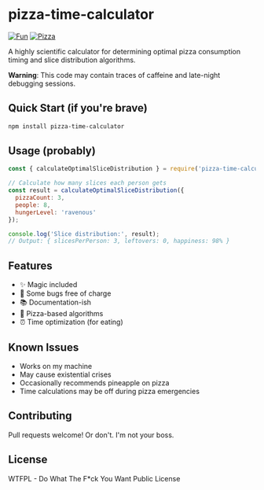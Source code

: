 # pizza-time-calculator

[![Fun](https://img.shields.io/badge/mood-awesome-pink.svg)]()
[![Pizza](https://img.shields.io/badge/pizza-approved-success.svg)]()

A highly scientific calculator for determining optimal pizza consumption timing and slice distribution algorithms.

**Warning**: This code may contain traces of caffeine and late-night debugging sessions.

## Quick Start (if you're brave)

```bash
npm install pizza-time-calculator
```

## Usage (probably)

```javascript
const { calculateOptimalSliceDistribution } = require('pizza-time-calculator');

// Calculate how many slices each person gets
const result = calculateOptimalSliceDistribution({
  pizzaCount: 3,
  people: 8,
  hungerLevel: 'ravenous'
});

console.log('Slice distribution:', result);
// Output: { slicesPerPerson: 3, leftovers: 0, happiness: 98% }
```

## Features

- ✨ Magic included
- 🐛 Some bugs free of charge
- 📚 Documentation-ish
- 🍕 Pizza-based algorithms
- ⏰ Time optimization (for eating)

## Known Issues

- Works on my machine
- May cause existential crises
- Occasionally recommends pineapple on pizza
- Time calculations may be off during pizza emergencies

## Contributing

Pull requests welcome! Or don't. I'm not your boss.

## License

WTFPL - Do What The F*ck You Want Public License
